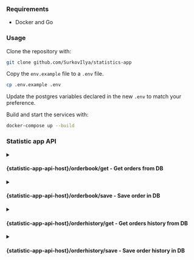 
### Requirements
* Docker and Go
### Usage
Clone the repository with:
```bash
git clone github.com/SurkovIlya/statistics-app
```
Copy the `env.example` file to a `.env` file.
```bash
cp .env.example .env
```
Update the postgres variables declared in the new `.env` to match your preference. 

Build and start the services with:
```bash
docker-compose up --build
```
### Statistic app API
<details>
<summary> <h4>{statistic-app-api-host}/orderbook/get - Get orders from DB</h4></summary>
  
#### Method: POST
#### Request: 
```json
{
	"exchange_name": "bybit",
	"pair": "USD/RUB"
}
```
#### Response:
```json
[
	{
		"price": 331.4,
		"base_qty": 3.66
	},
	{
		"price": 222.02,
		"base_qty": 5.66
	}
]
```
</details>
<details>
<summary> <h4>{statistic-app-api-host}/orderbook/save - Save order in DB</h4></summary>
  
#### Method: POST
#### Request: 
```json
{
  "exchange_name": "bybit",
  "pair": "USD/RUB",
  "order_book": 
    {
      "asks": 
        {
          "price": 1.40,
          "base_qty": 3.66
        }
      ,
      "bids": 
        {
          "price": 3.02,
          "base_qty": 5.66
        }
    }
}
```
#### Response:
```json
"OK"
```
</details>
<details>
<summary> <h4> {statistic-app-api-host}/orderhistory/get - Get orders history from DB </h4></summary>
  
#### Method: POST
#### Request: 
```json
{
  "client_name": "John Doe",
  "exchange_name": "Example Exchange",
  "label": "Order123",
  "pair": "BTC/USDT"
}
```
#### Response:
```json
[
	{
		"client_name": "John Doe",
		"exchange_name": "Example Exchange",
		"label": "Order123",
		"pair": "BTC/USDT",
		"side": "Buy",
		"type": "Limit",
		"base_qty": 1.5,
		"price": 40000.25,
		"algorithm_name_placed": "AlgorithmXYZ",
		"lowest_sell_prc": 40200.75,
		"highest_buy_prc": 39950.5,
		"commission_quote_qty": 2,
		"time_placed": "2022-01-15T10:30:00Z"
	}
]
```
</details>
<details>
<summary> <h4> {statistic-app-api-host}/orderhistory/save - Save order history in DB</h4> </summary>

#### Method: POST
#### Request: 
```json
{
  "client_name": "John Doe",
  "exchange_name": "Example Exchange",
  "label": "Order123",
  "pair": "BTC/USDT",
  "side": "Buy",
  "type": "Limit",
  "base_qty": 1.5,
  "price": 40000.25,
  "algorithm_name_placed": "AlgorithmXYZ",
  "lowest_sell_prc": 40200.75,
  "highest_buy_prc": 39950.50,
  "commission_quote_qty": 2.0,
  "time_placed": "2022-01-15T10:30:00Z"
}
```
#### Response:
```json
"OK"
```
</details>
